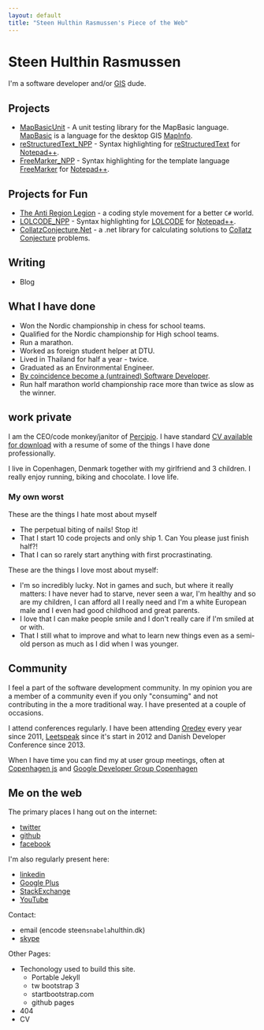 ```yaml
---
layout: default
title: "Steen Hulthin Rasmussen's Piece of the Web"
---
```


# Steen Hulthin Rasmussen

I'm a software developer and/or [GIS](http://en.wikipedia.org/wiki/Geographic_information_system) dude. 

## Projects

* [MapBasicUnit](http://steenhulthin.github.io/MapBasicUnit/) - A unit testing library for the MapBasic language. [MapBasic](http://www.mapinfo.com/product/mapinfo-mapbasic/) is a language for the desktop GIS [MapInfo](http://www.mapinfo.com/).
* [reStructuredText_NPP](http://steenhulthin.github.io/reStructuredText_NPP/) - Syntax highlighting for [reStructuredText](http://en.wikipedia.org/wiki/ReStructuredText) for [Notepad++](http://notepad-plus-plus.org/).
* [FreeMarker_NPP](http://steenhulthin.github.io/freemarker_NPP/) - Syntax highlighting for the template language [FreeMarker](http://en.wikipedia.org/wiki/ReStructuredText) for [Notepad++](http://notepad-plus-plus.org/).

## Projects for Fun

* [The Anti Region Legion](http://anti-region-legion.org) - a coding style movement for a better `C#` world. 
* [LOLCODE_NPP](http://steenhulthin.github.io/LOLCODE_NPP/) - Syntax highlighting for [LOLCODE](http://en.wikipedia.org/wiki/LOLCODE) for [Notepad++](http://notepad-plus-plus.org/).
* [CollatzConjecture.Net](https://github.com/steenhulthin/CollatzConjecture.Net) - a .net library for calculating solutions to [Collatz Conjecture](http://en.wikipedia.org/wiki/Collatz_conjecture) problems. 

## Writing

* Blog

## What I have done 

* Won the Nordic championship in chess for school teams.
* Qualified for the Nordic championship for High school teams.
* Run a marathon.
* Worked as foreign student helper at DTU. 
* Lived in Thailand for half a year - twice.
* Graduated as an Environmental Engineer.
* [By coincidence become a (untrained) Software Developer](http://steen.hulthin.dk/blog/the-programmer-or-there-and-never-back-again/).
* Run half marathon world championship race more than twice as slow as the winner.


## work private

I am the CEO/code monkey/janitor of [Percipio](http://percipio.dk). I have standard [CV available for download](https://dl.dropboxusercontent.com/u/211064/percipio/CV/cv_steen_hulthin_rasmussen.pdf) with a resume of some of the things I have done professionally. 

I live in Copenhagen, Denmark together with my girlfriend and 3 children. I really enjoy running, biking and chocolate. I love life.

### My own worst

These are the things I hate most about myself

* The perpetual biting of nails! Stop it!
* That I start 10 code projects and only ship 1. Can You please just finish half?!
* That I can so rarely start anything with first procrastinating.

These are the things I love most about myself: 

* I'm so incredibly lucky. Not in games and such, but where it really matters: I have never had to starve, never seen a war, I'm healthy and so are my children, I can afford all I really need and I'm a white European male and I even had good childhood and great parents.
* I love that I can make people smile and I don't really care if I'm smiled at or with.
* That I still what to improve and what to learn new things even as a semi-old person as much as I did when I was younger. 

## Community

I feel a part of the software development community. In my opinion you are a member of a community even if you only "consuming" and not contributing in the a more traditional way. I have presented at a couple of occasions. 

I attend conferences regularly. I have been attending [Oredev](http://oredev.org) every year since 2011, [Leetspeak](http://leetspeak.se) since it's start in 2012 and Danish Developer Conference since 2013.

When I have time you can find my at user group meetings, often at [Copenhagen js](http://copenhagenjs.dk/) and [Google Developer Group Copenhagen](https://plus.google.com/113724797202166933848/about)

## Me on the web

The primary places I hang out on the internet:
* [twitter](http://twitter.com/steenhulthin)
* [github](http://github.com/steenhulthin)
* [facebook](https://www.facebook.com/steenhulthin)

I'm also regularly present here: 
- [linkedin](https://www.linkedin.com/in/steenhulthin)
- [Google Plus](https://plus.google.com/+SteenHulthinRasmussen)
- [StackExchange](http://stackexchange.com/users/287456/steenhulthin?tab=accounts)
- [YouTube](https://www.youtube.com/user/steenhulthin)

Contact:
- email (encode steen`snabela`hulthin.dk)
- [skype](skype:steenhulthin?call)


Other Pages:

* Techonology used to build this site.
	* Portable Jekyll
	* tw bootstrap 3
	* startbootstrap.com
	* github pages
* 404
* CV
